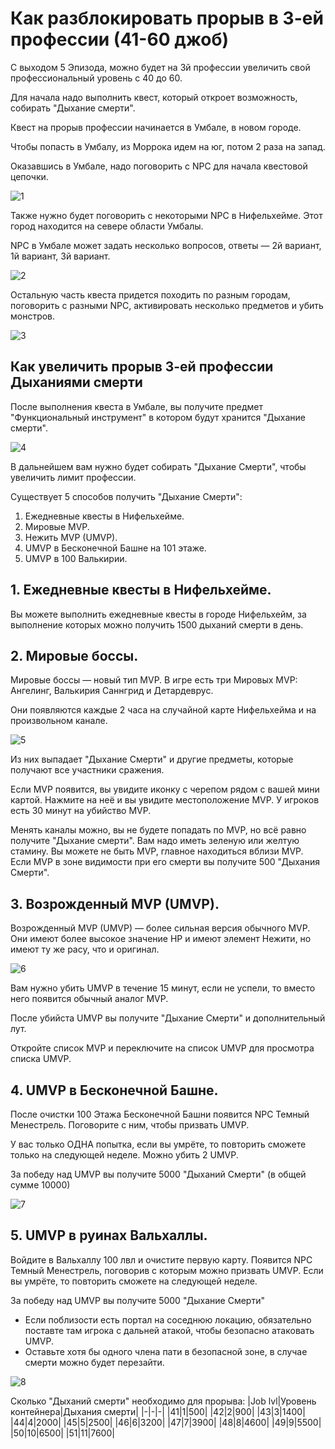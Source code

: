 # Как разблокировать прорыв в 3-ей профессии (41-60 джоб)

С выходом 5 Эпизода, можно будет на 3й профессии увеличить свой профессиональный уровень с 40 до 60.

Для начала надо выполнить квест, который откроет возможность, собирать "Дыхание смерти".

Квест на прорыв профессии начинается в Умбале, в новом городе.

Чтобы попасть в Умбалу, из Моррока идем на юг, потом 2 раза на запад.

Оказавшись в Умбале, надо поговорить с NPC для начала квестовой цепочки.

![1](./1.png)

Также нужно будет поговорить с некоторыми NPC в Нифельхейме. Этот город находится на севере области Умбалы.

NPC в Умбале может задать несколько вопросов, ответы — 2й вариант, 1й вариант, 3й вариант.

![2](./2.png)

Остальную часть квеста придется походить по разным городам, поговорить с разными NPC, активировать несколько предметов и убить монстров.

![3](./3.png)

## Как увеличить прорыв 3-ей профессии Дыханиями смерти

После выполнения квеста в Умбале, вы получите предмет "Функциональный инструмент" в котором будут хранится "Дыхание смерти".

![4](./4.png)

В дальнейшем вам нужно будет собирать "Дыхание Смерти", чтобы увеличить лимит профессии.

Существует 5 способов получить "Дыхание Смерти":
1. Ежедневные квесты в Нифельхейме.
2. Мировые MVP.
3. Нежить MVP (UMVP).
4. UMVP в Бесконечной Башне на 101 этаже.
5. UMVP в 100 Валькирии.

## 1. Ежедневные квесты в Нифельхейме.

Вы можете выполнить ежедневные квесты в городе Нифельхейм, за выполнение которых можно получить 1500 дыханий смерти в день.

## 2. Мировые боссы.

Мировые боссы — новый тип MVP. В игре есть три Мировых MVP: Ангелинг, Валькирия Саннгрид и Детардеврус.

Они появляются каждые 2 часа на случайной карте Нифельхейма и на произвольном канале.

![5](./5.jpg)

Из них выпадает "Дыхание Смерти" и другие предметы, которые получают все участники сражения.

Если MVP появится, вы увидите иконку с черепом рядом с вашей мини картой. Нажмите на неё и вы увидите местоположение MVP. У игроков есть 30 минут на убийство MVP.

Менять каналы можно, вы не будете попадать по MVP, но всё равно получите "Дыхание смерти". Вам надо иметь зеленую или желтую стамину. Вы можете не быть MVP, главное находиться вблизи MVP. Если MVP в зоне видимости при его смерти вы получите 500 "Дыхания Смерти".

## 3. Возрожденный MVP (UMVP).

Возрожденный MVP (UMVP) — более сильная версия обычного MVP. Они имеют более высокое значение HP и имеют элемент Нежити, но имеют ту же расу, что и оригинал.

![6](./6.jpg)

Вам нужно убить UMVP в течение 15 минут, если не успели, то вместо него появится обычный аналог MVP.

После убийста UMVP вы получите "Дыхание Смерти" и дополнительный лут.

Откройте список MVP и переключите на список UMVP для просмотра списка UMVP.

## 4. UMVP в Бесконечной Башне.

После очистки 100 Этажа Бесконечной Башни появится NPC Темный Менестрель. Поговорите с ним, чтобы призвать UMVP.

У вас только ОДНА попытка, если вы умрёте, то повторить сможете только на следующей неделе. Можно убить 2 UMVP.

За победу над UMVP вы получите 5000 "Дыханий Смерти" (в общей сумме 10000)

![7](./7.jpg)

## 5. UMVP в руинах Вальхаллы.

Войдите в Вальхаллу 100 лвл и очистите первую карту. Появится NPC Темный Менестрель, поговорив с которым можно призвать UMVP. Если вы умрёте, то повторить сможете на следующей неделе.

За победу над UMVP вы получите 5000 "Дыхание Смерти"

- Если поблизости есть портал на соседнюю локацию, обязательно поставте там игрока с дальней атакой, чтобы безопасно атаковать UMVP.
- Оставьте хотя бы одного члена пати в безопасной зоне, в случае смерти можно будет перезайти.

![8](./8.jpg)

Сколько "Дыханий смерти" необходимо для прорыва:
|Job lvl|Уровень контейнера|Дыхания смерти|
|-|-|-|
|41|1|500|
|42|2|900|
|43|3|1400|
|44|4|2000|
|45|5|2500|
|46|6|3200|
|47|7|3900|
|48|8|4600|
|49|9|5500|
|50|10|6500|
|51|11|7600|
